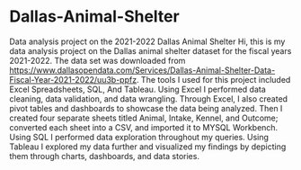 # Dallas-Animal-Shelter
Data analysis project on the 2021-2022 Dallas Animal Shelter
Hi, this is my data analysis project on the Dallas animal shelter dataset for the fiscal years 2021-2022. The data set was downloaded from
https://www.dallasopendata.com/Services/Dallas-Animal-Shelter-Data-Fiscal-Year-2021-2022/uu3b-ppfz. 
The tools I used for this project included Excel Spreadsheets, SQL, And Tableau. 
Using Excel I performed data cleaning, data validation, and data wrangling. Through Excel, I also created pivot tables and dashboards to showcase the data being analyzed. 
Then I created four separate sheets titled Animal, Intake, Kennel, and Outcome; converted each sheet into a CSV, and imported it to MYSQL Workbench. 
Using SQL I performed data exploration throughout my queries. 
Using Tableau I explored my data further and visualized my findings by depicting them through charts, dashboards, and data stories.
